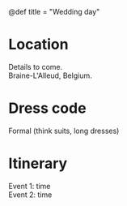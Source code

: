 @def title = "Wedding day"

# Location

Details to come.\
Braine-L'Alleud, Belgium.

# Dress code

Formal (think suits, long dresses)

# Itinerary

Event 1: time\
Event 2: time
